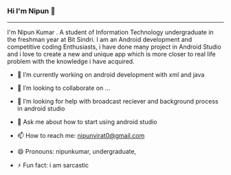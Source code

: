 ### Hi I'm Nipun 👋
****

I'm Nipun Kumar . A student of Information Technology undergraduate in the freshman year at Bit Sindri. I am an Android development and 
competitive coding Enthusiasts, i have done many project in Android Studio and i love to create a new and unique app which is more closer
to real life problem with the knowledge i have acquired.




- 🔭 I’m currently working on android development with xml and java

- 👯 I’m looking to collaborate on ...
- 🤔 I’m looking for help with broadcast reciever and background process in android studio
- 💬 Ask me about how to start using android studio
- 📫 How to reach me: nipunvirat0@gmail.com
- 😄 Pronouns: nipunkumar, undergraduate,
- ⚡ Fun fact: i am sarcastic

